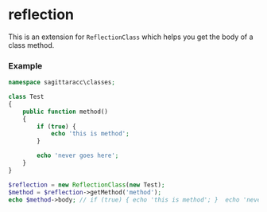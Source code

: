 # reflection

This is an extension for `ReflectionClass` which helps you get the body of a class method.

### Example

```php
namespace sagittaracc\classes;

class Test
{
    public function method()
    {
        if (true) {
            echo 'this is method';
        }

        echo 'never goes here';
    }
}
```

```php
$reflection = new ReflectionClass(new Test);
$method = $reflection->getMethod('method');
echo $method->body; // if (true) { echo 'this is method'; }  echo 'never goes here';
```
